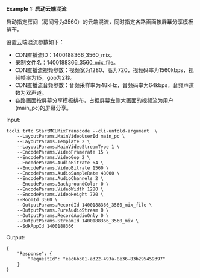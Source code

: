 **Example 1: 启动云端混流**

启动指定房间（房间号为3560）的云端混流，同时指定各路画面按屏幕分享模板排布。

设置云端混流参数如下：
- CDN直播流ID：1400188366_3560_mix。
- 录制文件名：1400188366_3560_mix_file。
- CDN直播流视频参数：视频宽为1280、高为720，视频码率为1560kbps，视频帧率为15，gop为2秒。
- CDN直播流音频参数：音频采样率为48kHz，音频码率为64kbps，音频声道数为双声道。
- 各路画面按屏幕分享模板排布，占据屏幕左侧大画面的视频流为用户(main_pc)的屏幕分享。

Input: 

```
tccli trtc StartMCUMixTranscode --cli-unfold-argument  \
    --LayoutParams.MainVideoUserId main_pc \
    --LayoutParams.Template 2 \
    --LayoutParams.MainVideoStreamType 1 \
    --EncodeParams.VideoFramerate 15 \
    --EncodeParams.VideoGop 2 \
    --EncodeParams.AudioBitrate 64 \
    --EncodeParams.VideoBitrate 1560 \
    --EncodeParams.AudioSampleRate 48000 \
    --EncodeParams.AudioChannels 2 \
    --EncodeParams.BackgroundColor 0 \
    --EncodeParams.VideoWidth 1280 \
    --EncodeParams.VideoHeight 720 \
    --RoomId 3560 \
    --OutputParams.RecordId 1400188366_3560_mix_file \
    --OutputParams.PureAudioStream 0 \
    --OutputParams.RecordAudioOnly 0 \
    --OutputParams.StreamId 1400188366_3560_mix \
    --SdkAppId 1400188366
```

Output: 
```
{
    "Response": {
        "RequestId": "eac6b301-a322-493a-8e36-83b295459397"
    }
}
```

